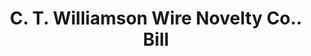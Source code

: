 ---
doi: 10.7916/D8N59ZK8
date_other: '1890'
date_other_textual: 1890-1899
form: printed ephemera
genre:
- Invoices
name:
- C. T. Williamson Wire Novelty Co.
object_in_context_url: https://biggert.cul.columbia.edu/items/view/ave_biggert_01897
subject_hierarchical_geographic:
- Newark, New Jersey, United States
subject_name:
- C. T. Williamson Wire Novelty Co.
title: C. T. Williamson Wire Novelty Co.. Bill
sort_title: C. T. Williamson Wire Novelty Co.. Bill
call_number: ave_biggert_01897
coordinates:
- 40.72422,-74.172574
pid: ave_biggert_01897
identifiers: ave_biggert_01897
permalink: /biggert/ave_biggert_01897/
layout: iiif-image-page
---